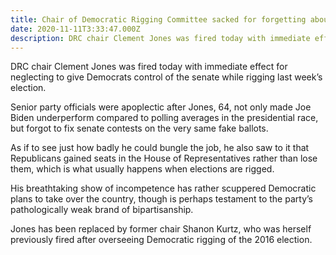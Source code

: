 ```yaml
---
title: Chair of Democratic Rigging Committee sacked for forgetting about the senate
date: 2020-11-11T3:33:47.000Z
description: DRC chair Clement Jones was fired today with immediate effect for neglecting to give Democrats control of the senate while rigging last week’s election.
---
```


DRC chair Clement Jones was fired today with immediate effect for neglecting to give Democrats control of the senate while rigging last week’s election.

Senior party officials were apoplectic after Jones, 64, not only made Joe Biden underperform compared to polling averages in the presidential race, but forgot to fix senate contests on the very same fake ballots.

As if to see just how badly he could bungle the job, he also saw to it that Republicans gained seats in the House of Representatives rather than lose them, which is what usually happens when elections are rigged.

His breathtaking show of incompetence has rather scuppered Democratic plans to take over the country, though is perhaps testament to the party’s pathologically weak brand of bipartisanship.

Jones has been replaced by former chair Shanon Kurtz, who was herself previously fired after overseeing Democratic rigging of the 2016 election.
